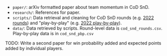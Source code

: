 -   `paper/`: arXiv formatted paper about team momentum in CoD SnD.
-   `research/`: References for paper.
-   `scripts/`: Data retrieval and cleaning for CoD SnD rounds (e.g. [2022 rounds](https://docs.google.com/spreadsheets/d/10Ou2UbMtox3pVfrW9mziLkE9138SV281t6yGTg5IMXY/edit#gid=135008147)) and "play-by-play" (e.g. [2022 play-by-play](https://docs.google.com/spreadsheets/d/1uecnoiksax9AcioO2KktGw46_ahe4dvsunR_s0aC0-c/edit#gid=553407709)).
-   `data/`: Data retrieved by scripts. Round-level data is `cod_snd_rounds.csv`. Play-by-play data is in `cod_snd_pbp.csv`

TODO: Write a second paper for win probability added and expected points added by individual players.
